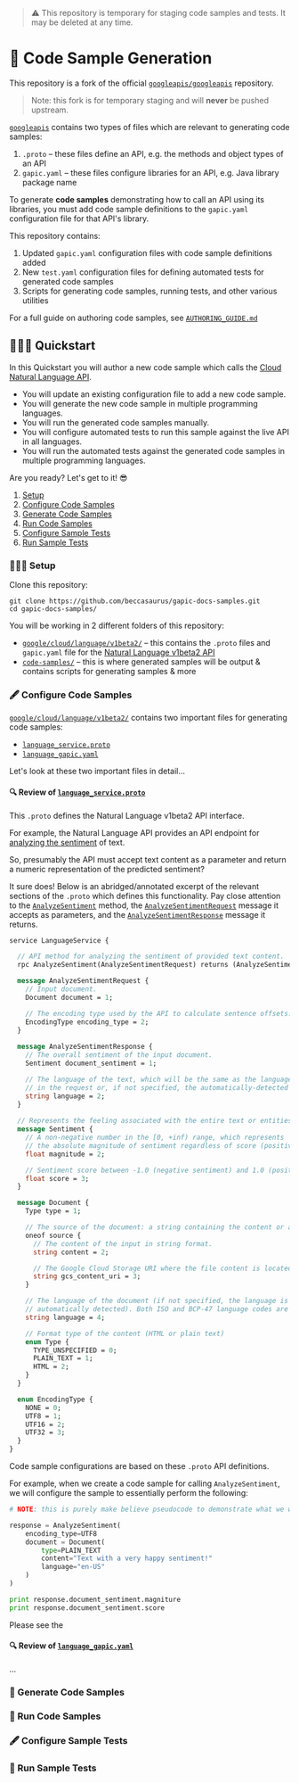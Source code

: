 > ⚠️ This repository is temporary for staging code samples and tests. It may be deleted at any time.

# 🦇 Code Sample Generation

[googleapis]: https://github.com/googleapis/googleapis

This repository is a fork of the official [`googleapis/googleapis`][googleapis] repository.

> Note: this fork is for temporary staging and will **never** be pushed upstream.

[`googleapis`][googleapis] contains two types of files which are relevant to generating code samples:

 1. `.proto` – these files define an API, e.g. the methods and object types of an API
 2. `gapic.yaml` – these files configure libraries for an API, e.g. Java library package name

To generate **code samples** demonstrating how to call an API using its libraries,
you must add code sample definitions to the `gapic.yaml` configuration file for that API's library.

This repository contains:

 1. Updated `gapic.yaml` configuration files with code sample definitions added
 2. New `test.yaml` configuration files for defining automated tests for generated code samples
 3. Scripts for generating code samples, running tests, and other various utilities

For a full guide on authoring code samples, see [`AUTHORING_GUIDE.md`](AUTHORING_GUIDE.md)

## 🏃🏼‍♀️ Quickstart

In this Quickstart you will author a new code sample which calls the [Cloud Natural Language API][Natural Language].

 - You will update an existing configuration file to add a new code sample.
 - You will generate the new code sample in multiple programming languages.
 - You will run the generated code samples manually.
 - You will configure automated tests to run this sample against the live API in all languages.
 - You will run the automated tests against the generated code samples in multiple programming languages.
 
Are you ready? Let's get to it! 😎

 1. [Setup](/)
 1. [Configure Code Samples](/)
 1. [Generate Code Samples](/)
 1. [Run Code Samples](/)
 1. [Configure Sample Tests](/)
 1. [Run Sample Tests](/)
 
### 👩🏼‍💻 Setup

Clone this repository:

```
git clone https://github.com/beccasaurus/gapic-docs-samples.git
cd gapic-docs-samples/
```

You will be working in 2 different folders of this repository:

 - [`google/cloud/language/v1beta2/`][Natural Language Dir] – this contains the `.proto` files and `gapic.yaml` file for the [Natural Language v1beta2 API][Natural Language v1beta2]
 - [`code-samples/`][Code Samples Dir] – this is where generated samples will be output & contains scripts for generating samples & more

### 🖋 Configure Code Samples

[`google/cloud/language/v1beta2/`][Natural Language Dir] contains two important files for generating code samples:

 - [`language_service.proto`][language_proto]
 - [`language_gapic.yaml`][language_gapic]
 
Let's look at these two important files in detail...

#### 🔍 Review of [`language_service.proto`][language_proto]

This `.proto` defines the Natural Language v1beta2 API interface.

For example, the Natural Language API provides an API endpoint for [analyzing the sentiment][Analyzing Sentiment] of text.

So, presumably the API must accept text content as a parameter and return a numeric representation of the predicted sentiment?

It sure does! Below is an abridged/annotated excerpt of the relevant sections of the `.proto` which defines this functionality. Pay close attention to the [`AnalyzeSentiment`][] method, the [`AnalyzeSentimentRequest`][] message it accepts as parameters, and the [`AnalyzeSentimentResponse`][] message it returns.

```proto
service LanguageService {

  // API method for analyzing the sentiment of provided text content.
  rpc AnalyzeSentiment(AnalyzeSentimentRequest) returns (AnalyzeSentimentResponse) { }

  message AnalyzeSentimentRequest {
    // Input document.
    Document document = 1;

    // The encoding type used by the API to calculate sentence offsets.
    EncodingType encoding_type = 2;
  }
  
  message AnalyzeSentimentResponse {
    // The overall sentiment of the input document.
    Sentiment document_sentiment = 1;

    // The language of the text, which will be the same as the language specified
    // in the request or, if not specified, the automatically-detected language.
    string language = 2;
  }
  
  // Represents the feeling associated with the entire text or entities in the text.
  message Sentiment {
    // A non-negative number in the [0, +inf) range, which represents
    // the absolute magnitude of sentiment regardless of score (positive or negative).
    float magnitude = 2;

    // Sentiment score between -1.0 (negative sentiment) and 1.0 (positive sentiment).
    float score = 3;
  }

  message Document {
    Type type = 1;

    // The source of the document: a string containing the content or a Google Cloud Storage URI.
    oneof source {
      // The content of the input in string format.
      string content = 2;

      // The Google Cloud Storage URI where the file content is located.
      string gcs_content_uri = 3;
    }

    // The language of the document (if not specified, the language is
    // automatically detected). Both ISO and BCP-47 language codes are accepted.
    string language = 4;

    // Format type of the content (HTML or plain text)
    enum Type {
      TYPE_UNSPECIFIED = 0;
      PLAIN_TEXT = 1;
      HTML = 2;
    }
  }

  enum EncodingType {
    NONE = 0;
    UTF8 = 1;
    UTF16 = 2;
    UTF32 = 3;
  }
}
```

Code sample configurations are based on these `.proto` API definitions.

For example, when we create a code sample for calling `AnalyzeSentiment`, we will configure the sample to essentially perform the following:

```python
# NOTE: this is purely make believe pseudocode to demonstrate what we will want the sample to do

response = AnalyzeSentiment(
    encoding_type=UTF8
    document = Document(
        type=PLAIN_TEXT
        content="Text with a very happy sentiment!"
        language="en-US"
    )
)

print response.document_sentiment.magniture
print response.document_sentiment.score
```

Please see the 

#### 🔍 Review of [`language_gapic.yaml`][language_gapic]

...

### 🤖 Generate Code Samples

### 🚗 Run Code Samples

### 🖋 Configure Sample Tests

### 🚗 Run Sample Tests

[language_gapic]: https://github.com/beccasaurus/gapic-docs-samples/blob/master/google/cloud/language/v1beta2/language_gapic.yaml
[language_proto]: https://github.com/beccasaurus/gapic-docs-samples/blob/master/google/cloud/language/v1beta2/language_service.proto

[Code Samples Dir]: https://github.com/beccasaurus/gapic-docs-samples/tree/master/code-samples
[Natural Language Dir]: https://github.com/beccasaurus/gapic-docs-samples/tree/master/google/cloud/language/v1beta2
[Natural Language]: https://cloud.google.com/natural-language/docs/
[Natural Language v1beta2]: https://cloud.google.com/natural-language/docs/reference/rpc/google.cloud.language.v1beta2

[Analyzing Sentiment]: https://cloud.google.com/natural-language/docs/analyzing-sentiment#language-sentiment-string-python

[`AnalyzeSentiment`]: https://cloud.google.com/natural-language/docs/reference/rpc/google.cloud.language.v1beta2#google.cloud.language.v1beta2.LanguageService.AnalyzeSentiment
[`AnalyzeSentimentRequest`]: https://cloud.google.com/natural-language/docs/reference/rpc/google.cloud.language.v1beta2#google.cloud.language.v1beta2.AnalyzeSentimentRequest
[`AnalyzeSentimentResponse`]: https://cloud.google.com/natural-language/docs/reference/rpc/google.cloud.language.v1beta2#google.cloud.language.v1beta2.AnalyzeSentimentResponse
